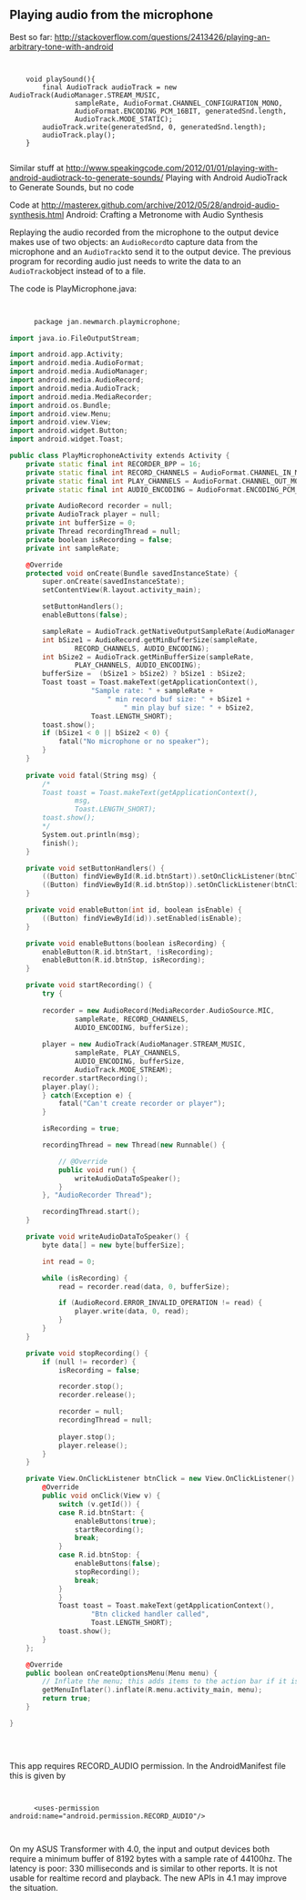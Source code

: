 
##  Playing audio from the microphone 


Best so far: http://stackoverflow.com/questions/2413426/playing-an-arbitrary-tone-with-android

```


    void playSound(){
        final AudioTrack audioTrack = new AudioTrack(AudioManager.STREAM_MUSIC,
                sampleRate, AudioFormat.CHANNEL_CONFIGURATION_MONO,
                AudioFormat.ENCODING_PCM_16BIT, generatedSnd.length,
                AudioTrack.MODE_STATIC);
        audioTrack.write(generatedSnd, 0, generatedSnd.length);
        audioTrack.play();
    }


```





Similar stuff at http://www.speakingcode.com/2012/01/01/playing-with-android-audiotrack-to-generate-sounds/
Playing with Android AudioTrack to Generate Sounds, but no code


Code at http://masterex.github.com/archive/2012/05/28/android-audio-synthesis.html
Android: Crafting a Metronome with Audio Synthesis


Replaying the audio recorded from the microphone to the output device makes use of two
objects: an `AudioRecord`to capture data from the microphone and an `AudioTrack`to send it to the output device. The previous program for
recording audio just needs to write the data to an `AudioTrack`object
instead of to a file.


The code is PlayMicrophone.java:

```cpp

      
      package jan.newmarch.playmicrophone;

import java.io.FileOutputStream;

import android.app.Activity;
import android.media.AudioFormat;
import android.media.AudioManager;
import android.media.AudioRecord;
import android.media.AudioTrack;
import android.media.MediaRecorder;
import android.os.Bundle;
import android.view.Menu;
import android.view.View;
import android.widget.Button;
import android.widget.Toast;

public class PlayMicrophoneActivity extends Activity {
	private static final int RECORDER_BPP = 16;
	private static final int RECORD_CHANNELS = AudioFormat.CHANNEL_IN_MONO;
	private static final int PLAY_CHANNELS = AudioFormat.CHANNEL_OUT_MONO;
	private static final int AUDIO_ENCODING = AudioFormat.ENCODING_PCM_16BIT;

	private AudioRecord recorder = null;
	private AudioTrack player = null;
	private int bufferSize = 0;
	private Thread recordingThread = null;
	private boolean isRecording = false;
	private int sampleRate;

	@Override
	protected void onCreate(Bundle savedInstanceState) {
		super.onCreate(savedInstanceState);
		setContentView(R.layout.activity_main);

		setButtonHandlers();
		enableButtons(false);

		sampleRate = AudioTrack.getNativeOutputSampleRate(AudioManager.STREAM_MUSIC);
		int bSize1 = AudioRecord.getMinBufferSize(sampleRate,
				RECORD_CHANNELS, AUDIO_ENCODING);
		int bSize2 = AudioTrack.getMinBufferSize(sampleRate,
				PLAY_CHANNELS, AUDIO_ENCODING);
		bufferSize =  (bSize1 > bSize2) ? bSize1 : bSize2;
		Toast toast = Toast.makeText(getApplicationContext(), 
					"Sample rate: " + sampleRate + 
						" min record buf size: " + bSize1 +
							" min play buf size: " + bSize2, 
					Toast.LENGTH_SHORT);
		toast.show();
		if (bSize1 < 0 || bSize2 < 0) {
			fatal("No microphone or no speaker");
		}
	}
	
	private void fatal(String msg) {
		/*
		Toast toast = Toast.makeText(getApplicationContext(), 
				msg, 
				Toast.LENGTH_SHORT);
		toast.show();
		*/
		System.out.println(msg);
		finish();
	}

	private void setButtonHandlers() {
		((Button) findViewById(R.id.btnStart)).setOnClickListener(btnClick);
		((Button) findViewById(R.id.btnStop)).setOnClickListener(btnClick);
	}

	private void enableButton(int id, boolean isEnable) {
		((Button) findViewById(id)).setEnabled(isEnable);
	}

	private void enableButtons(boolean isRecording) {
		enableButton(R.id.btnStart, !isRecording);
		enableButton(R.id.btnStop, isRecording);
	}

	private void startRecording() {
		try {
		
		recorder = new AudioRecord(MediaRecorder.AudioSource.MIC,
				sampleRate, RECORD_CHANNELS,
				AUDIO_ENCODING, bufferSize);
				
		player = new AudioTrack(AudioManager.STREAM_MUSIC,
				sampleRate, PLAY_CHANNELS,
				AUDIO_ENCODING, bufferSize,
				AudioTrack.MODE_STREAM);
		recorder.startRecording();
		player.play();
		} catch(Exception e) {
			fatal("Can't create recorder or player");
		}

		isRecording = true;

		recordingThread = new Thread(new Runnable() {

			// @Override
			public void run() {
				writeAudioDataToSpeaker();
			}
		}, "AudioRecorder Thread");

		recordingThread.start();
	}

	private void writeAudioDataToSpeaker() {
		byte data[] = new byte[bufferSize];

		int read = 0;

		while (isRecording) {
			read = recorder.read(data, 0, bufferSize);

			if (AudioRecord.ERROR_INVALID_OPERATION != read) {
				player.write(data, 0, read);
			}
		}			
	}

	private void stopRecording() {
		if (null != recorder) {
			isRecording = false;

			recorder.stop();
			recorder.release();

			recorder = null;
			recordingThread = null;
			
			player.stop();
			player.release();
		}
	}

	private View.OnClickListener btnClick = new View.OnClickListener() {
		@Override
		public void onClick(View v) {
			switch (v.getId()) {
			case R.id.btnStart: {
				enableButtons(true);
				startRecording();
				break;
			}
			case R.id.btnStop: {
				enableButtons(false);
				stopRecording();
				break;
			}
			}
			Toast toast = Toast.makeText(getApplicationContext(), 
					"Btn clicked handler called", 
					Toast.LENGTH_SHORT);
			toast.show();
		}
	};

	@Override
	public boolean onCreateOptionsMenu(Menu menu) {
		// Inflate the menu; this adds items to the action bar if it is present.
		getMenuInflater().inflate(R.menu.activity_main, menu);
		return true;
	}

}

      
    
```


This app requires RECORD_AUDIO permission.
In the AndroidManifest file this is
given by

```

	
	  <uses-permission android:name="android.permission.RECORD_AUDIO"/>
	
      
```





On my ASUS Transformer with 4.0, the input and output devices both require
a minimum buffer of 8192 bytes with a sample rate of 44100hz.
The latency is poor: 330 milliseconds and is similar to other reports.
It is not usable for
realtime record and playback. The new APIs in 4.1 may improve the situation.
